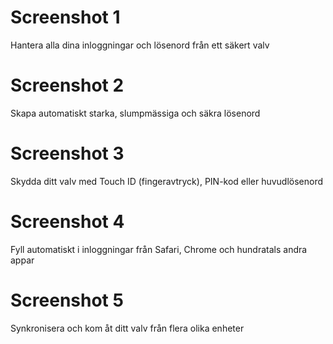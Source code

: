 # Screenshot 1

Hantera alla dina inloggningar och lösenord från ett säkert valv

# Screenshot 2

Skapa automatiskt starka, slumpmässiga och säkra lösenord

# Screenshot 3

Skydda ditt valv med Touch ID (fingeravtryck), PIN-kod eller huvudlösenord

# Screenshot 4

Fyll automatiskt i inloggningar från Safari, Chrome och hundratals andra appar

# Screenshot 5

Synkronisera och kom åt ditt valv från flera olika enheter
